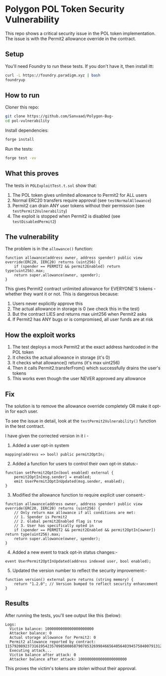 # Polygon POL Token Security Vulnerability

This repo shows a critical security issue in the POL token implementation. The issue is with the Permit2 allowance override in the contract.

## Setup

You'll need Foundry to run these tests. If you don't have it, then install itt:

```bash
curl -L https://foundry.paradigm.xyz | bash
foundryup
```

## How to run

Cloner this repo:
```bash
git clone https://github.com/Sanvaad/Polygon-Bug-
cd pol-vulnerability
```

Install dependencies:
```bash
forge install
```

Run the tests:
```bash
forge test -vv
```

## What this proves

The tests in `POLExploitTest.t.sol` show that:

1. The POL token gives unlimited allowance to Permit2 for ALL users
2. Normal ERC20 transfers require approval (see `testNormalAllowance`)
3. Permit2 can drain ANY user tokens without their permission (see `testPermit2Vulnerability`)
4. The exploit is stopped when Permit2 is disabled (see `testDisabledPermit2`)

## The vulnerability

The problem is in the `allowance()` function:

```solidity
function allowance(address owner, address spender) public view override(ERC20, IERC20) returns (uint256) {
    if (spender == PERMIT2 && permit2Enabled) return type(uint256).max;
    return super.allowance(owner, spender);
}
```

This gives Permit2 contract unlimited allowance for EVERYONE'S tokens - whether they want it or not. This is dangerous because:

1. Users never explicitly approve this
2. The actual allowance in storage is 0 (we check this in the test)
3. But the contract LIES and returns max uint256 when Permit2 asks
4. If Permit2 has ANY bugs or is compromised, all user funds are at risk

## How the exploit works

1. The test deploys a mock Permit2 at the exact address hardcoded in the POL token
2. It checks the actual allowance in storage (it's 0)
3. It checks what allowance() returns (it's max uint256)
4. Then it calls Permit2.transferFrom() which successfully drains the user's tokens
5. This works even though the user NEVER approved any allowance

## Fix

The solution is to remove the allowance override completely OR make it opt-in for each user.

To see the issue in detail, look at the `testPermit2Vulnerability()` function in the test contract.

I have given the corrected version 
in it i - 

1. Added a user opt-in system

```solidity
mapping(address => bool) public permit2OptIn;
```

2. Added a function for users to control their own opt-in status:-
```solidity
function setPermit2OptIn(bool enabled) external {
    permit2OptIn[msg.sender] = enabled;
    emit UserPermit2OptInUpdated(msg.sender, enabled);
}
```
3. Modified the allowance function to require explicit user consent:-

```solidity
function allowance(address owner, address spender) public view override(ERC20, IERC20) returns (uint256) {
    // Only return max allowance if all conditions are met:
    // 1. Spender is Permit2
    // 2. Global permit2Enabled flag is true
    // 3. User has specifically opted in
    if (spender == PERMIT2 && permit2Enabled && permit2OptIn[owner]) return type(uint256).max;
    return super.allowance(owner, spender);
}
```

4. Added a new event to track opt-in status changes:-
```solidity
event UserPermit2OptInUpdated(address indexed user, bool enabled);
```

5. Updated the version number to reflect the security improvement:-

```solidity
function version() external pure returns (string memory) {
    return "1.2.0"; // Version bumped to reflect security enhancement
}
```



## Results

After running the tests, you'll see output like this (below):

```
Logs:
  Victim balance: 1000000000000000000000
  Attacker balance: 0
  Actual storage allowance for Permit2: 0
  Permit2 allowance reported by contract: 115792089237316195423570985008687907853269984665640564039457584007913129639935
  Executing attack...
  Victim balance after attack: 0
  Attacker balance after attack: 1000000000000000000000
```

This proves the victim's tokens are stolen without their approval.
